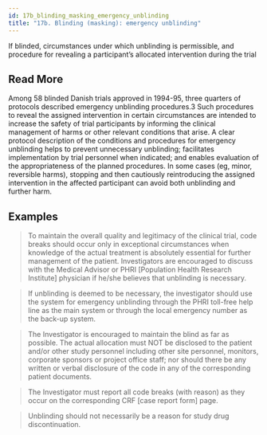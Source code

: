 ```yaml
---
id: 17b_blinding_masking_emergency_unblinding
title: "17b. Blinding (masking): emergency unblinding"
---
```

If blinded, circumstances under which unblinding is permissible, and procedure for revealing a participant’s allocated intervention during the trial

## Read More

Among 58 blinded Danish trials approved in 1994-95, three quarters of protocols described emergency unblinding procedures.3 Such procedures to reveal the assigned intervention in certain circumstances are intended to increase the safety of trial participants by informing the clinical management of harms or other relevant conditions that arise. A clear protocol description of the conditions and procedures for emergency unblinding helps to prevent unnecessary unblinding; facilitates implementation by trial personnel when indicated; and enables evaluation of the appropriateness of the planned procedures. In some cases (eg, minor, reversible harms), stopping and then cautiously reintroducing the assigned intervention in the affected participant can avoid both unblinding and further harm.

## Examples

> To maintain the overall quality and legitimacy of the clinical trial, code breaks should occur only in exceptional circumstances when knowledge of the actual treatment is absolutely essential for further management of the patient. Investigators are encouraged to discuss with the Medical Advisor or PHRI [Population Health Research Institute] physician if he/she believes that unblinding is necessary.

> If unblinding is deemed to be necessary, the investigator should use the system for emergency unblinding through the PHRI toll-free help line as the main system or through the local emergency number as the back-up system.

> The Investigator is encouraged to maintain the blind as far as possible. The actual allocation must NOT be disclosed to the patient and/or other study personnel including other site personnel, monitors, corporate sponsors or project office staff; nor should there be any written or verbal disclosure of the code in any of the corresponding patient documents.

> The Investigator must report all code breaks (with reason) as they occur on the corresponding CRF [case report form] page.

> Unblinding should not necessarily be a reason for study drug discontinuation.